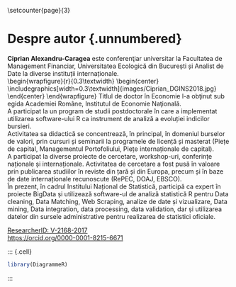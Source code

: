\setcounter{page}{3}

# Despre autor {.unnumbered}  

__Ciprian Alexandru-Caragea__ este conferenţiar universitar la Facultatea de Management Financiar, Universitatea Ecologică din București și Analist de Date la diverse instituții internaționale.  
\begin{wrapfigure}{r}{0.3\textwidth}
  \begin{center}
    \includegraphics[width=0.3\textwidth]{images/Ciprian_DGINS2018.jpg}
  \end{center}
\end{wrapfigure}
Titlul de doctor în Economie l-a obţinut sub egida Academiei Române, Institutul de Economie Naţională.  
A participat la un program de studii postdoctorale în care a implementat utilizarea software-ului R ca instrument de analiză a evoluției indicilor bursieri.  
Activitatea sa didactică se concentrează, în principal, în domeniul burselor de valori, prin cursuri și seminarii la programele de licență și masterat (Piețe de capital, Managementul Portofoliului, Piețe internaționale de capital).   
A participat la diverse proiecte de cercetare, workshop-uri, conferințe naționale și internaționale.
Activitatea de cercetare a fost pusă în valoare prin publicarea studiilor în reviste din țară și din Europa, precum și în baze de date internaționale recunoscute (RePEC, DOAJ, EBSCO).  
În prezent, în cadrul Institului Național de Statistică, participă ca expert în proiecte BigData și utilizează software-ul de analiză statistică R pentru Data cleaning, Data Matching, Web Scraping, analize de date și vizualizare, Data mining, Data integration, data processing, data validation, dar și utilizarea datelor din sursele administrative pentru realizarea de statistici oficiale.  

[ResearcherID: V-2168-2017](http://www.researcherid.com/rid/V-2168-2017)  
https://orcid.org/0000-0001-8215-6671  






::: {.cell}

```{.r .cell-code}
library(DiagrammeR)
```
:::
